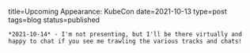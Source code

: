 
title=Upcoming Appearance: KubeCon
date=2021-10-13
type=post
tags=blog
status=published
~~~~~~
*2021-10-14* - I'm not presenting, but I'll be there virtually and happy to chat if you see me trawling the various tracks and chats!
            